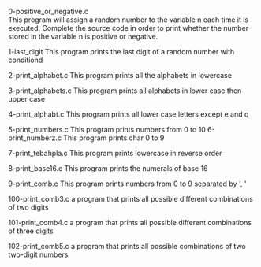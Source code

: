 0-positive_or_negative.c  
This program will assign a random number to the variable n each time it is executed. Complete the source code in order to print whether the number stored in the variable n is positive or negative.

1-last_digit 
This program prints the last digit of a random number with conditiond

2-print_alphabet.c 
This program prints all the alphabets in lowercase

3-print_alphabets.c 
This program prints all alphabets in lower case then upper case

4-print_alphabt.c 
This program prints all lower case letters except e and q

5-print_numbers.c 
This program prints numbers from 0 to 10
6-print_numberz.c 
This program prints char 0 to 9

7-print_tebahpla.c 
This program prints lowercase in reverse order

8-print_base16.c 
This program prints the numerals of base 16

9-print_comb.c 
This program prints numbers from 0 to 9 separated by ', '

100-print_comb3.c
a program that prints all possible different combinations of two digits

101-print_comb4.c
a program that prints all possible different combinations of three digits

102-print_comb5.c
a program that prints all possible combinations of two two-digit numbers

